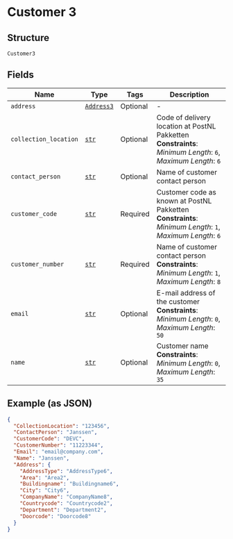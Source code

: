 
# Customer 3

## Structure

`Customer3`

## Fields

| Name | Type | Tags | Description |
|  --- | --- | --- | --- |
| `address` | [`Address3`](../../doc/models/address-3.md) | Optional | - |
| `collection_location` | [`str`](../../doc/models/string-enum.md) | Optional | Code of delivery location at PostNL Pakketten<br>**Constraints**: *Minimum Length*: `6`, *Maximum Length*: `6` |
| `contact_person` | [`str`](../../doc/models/string-enum.md) | Optional | Name of customer contact person |
| `customer_code` | [`str`](../../doc/models/string-enum.md) | Required | Customer code as known at PostNL Pakketten<br>**Constraints**: *Minimum Length*: `1`, *Maximum Length*: `6` |
| `customer_number` | [`str`](../../doc/models/string-enum.md) | Required | Name of customer contact person<br>**Constraints**: *Minimum Length*: `1`, *Maximum Length*: `8` |
| `email` | [`str`](../../doc/models/string-enum.md) | Optional | E-mail address of the customer<br>**Constraints**: *Minimum Length*: `0`, *Maximum Length*: `50` |
| `name` | [`str`](../../doc/models/string-enum.md) | Optional | Customer name<br>**Constraints**: *Minimum Length*: `0`, *Maximum Length*: `35` |

## Example (as JSON)

```json
{
  "CollectionLocation": "123456",
  "ContactPerson": "Janssen",
  "CustomerCode": "DEVC",
  "CustomerNumber": "11223344",
  "Email": "email@company.com",
  "Name": "Janssen",
  "Address": {
    "AddressType": "AddressType6",
    "Area": "Area2",
    "Buildingname": "Buildingname6",
    "City": "City6",
    "CompanyName": "CompanyName8",
    "Countrycode": "Countrycode2",
    "Department": "Department2",
    "Doorcode": "Doorcode8"
  }
}
```

